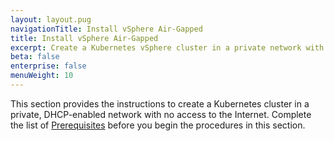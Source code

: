 ```yaml
---
layout: layout.pug
navigationTitle: Install vSphere Air-Gapped
title: Install vSphere Air-Gapped
excerpt: Create a Kubernetes vSphere cluster in a private network with no access to the Internet (air-gapped)
beta: false
enterprise: false
menuWeight: 10
---
```


This section provides the instructions to create a Kubernetes cluster in a private, DHCP-enabled network with no access to the Internet. Complete the list of [Prerequisites][prereqs] before you begin the procedures in this section.

[prereqs]: ../prerequisites/
